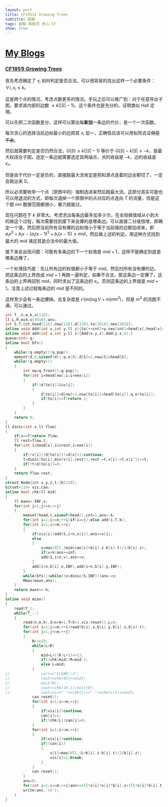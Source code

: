 ```yaml
---
layout: post
title: CF1951I Growing Trees
subtitle: 题解
tags: 题解 网络流 贪心 CF
show: true
---
```


# [My Blogs](https://www.cnblogs.com/WrongAnswer90/p/18167978)

### [CF1951I Growing Trees](https://www.luogu.com.cn/problem/CF1951I)

首先考虑确定了 $x_i$ 如何判定是否合法。可以很容易的找出这样一个必要条件：$\forall i,x_i\leq k$。

这是两个点的情况，考虑点数更多的情况。手玩之后可以推广到：对于任意导出子图，要求其内部的边数 $\leq k(\lvert S\rvert-1)$。这个条件也是充分的，证明类似 $\mathrm{Hall}$ 定理。

可以先把二次函数差分，这样可以算出每**新加**一条边的代价，是一个一次函数。

每次贪心的选择当前边权最小的边把其 $x_i$ 加一，正确性应该可以用拟阵去证~~但是不会~~。

然后就需要判定是否仍然合法，$G(S)\leq k(\lvert S\rvert-1)$ 等价于 $G(S)-k\lvert S\rvert\leq -k$，是最大权闭合子图，选定一条边就需要选定其两端点，点的收益是 $-k$，边的收益是 $x_i$。

但是由于代价一定是负的，直接跑最大流肯定是把和源点连着的边全都切了，一定会跑出来 $0$。

所以必须要枚举一个点（原图中的）强制选进来然后跑最大流。这部分其实可能也可以用退流的方式，即每次退掉一个原图中的点对应的点连向 $T$ 的流量，但是这个题 $nm$ 数据范围都很小，暴力就能过。

现在问题在于 $k$ 非常大。考虑求出每条边最多加多少次，在全局做值域从小到大的做这个过程，每次需要找到接下来会爆的是哪条边。可以直接二分或倍增，即确定一个值，然后把当前所有没有爆的边权值小于等于当前值的边都加进来，即 $a_ix^2+b_ix-(a_i(x-1)^2+b_i(x-1))\leq mid$，然后做上述的判定。用这种方式找到最大的 $mid$ 满足其是合法中的最大值。

接下来会出现问题：可能有多条边的下一个权值是 $mid+1$，这样不能确定到底是哪条边爆了。

一个处理技巧是：先让所有边的权值都小于等于 $mid$。然后扫所有没有爆的边，把这条边的上界改成 $mid+1$ 再跑一遍判定，如果不合法，那这条边一定爆了，这条边的上界再回到 $mid$，同时求出了这条边的 $x_i$。否则这条边的上界就是 $mid+1$。注意上述过程每条边的 $mid$ 是不同的。

这样至少会有一条边爆掉。总复杂度是 $\mathcal O(m(\log V+m)nm^3)$，但是 $m^3$ 的流跑不满，可以通过。

```cpp
int T_,n,m,k,x[110];
ll L,R,mid,v[3010],ans;
int S,T,cnt,head[110],now[110],d[110],to[3010],nex[3010];
inline void Add(int x,int y,ll z){to[++cnt]=y,nex[cnt]=head[x],head[x]=cnt,v[cnt]=z;}
inline void add(int x,int y,ll z){Add(x,y,z),Add(y,x,0);}
queue<int> q;
inline bool bfs()
{
	while(!q.empty())q.pop();
	memset(d,0,sizeof(d)),q.e(S),d[S]=1,now[S]=head[S];
	while(!q.empty())
	{
		int nw=q.front();q.pop();
		for(int i=head[nw];i;i=nex[i])
		{
			if(!d[to[i]]&&v[i])
			{
				d[to[i]]=d[nw]+1,now[to[i]]=head[to[i]],q.e(to[i]);
				if(to[i]==T)return 1;
			}
		}
	}
	return 0;
}
ll dinic(int x,ll flow)
{
	if(x==T)return flow;
	ll rest=flow,t;
	for(int i=head[x];i&&rest;i=nex[i])
	{
		if(!v[i]||d[to[i]]!=d[x]+1)continue;
		t=dinic(to[i],min(v[i],rest)),rest-=t,v[i]-=t,v[i^1]+=t;
		if(!t)d[to[i]]=0;
	}
	return flow-rest;
}
struct Node{int x,y,z,t;}b[110];
bitset<110> vis,can;
inline bool chk(ll mid)
{
	ll maxn=-INF,v;
	for(int j=1;j<=n;++j)
	{
		memset(head,0,sizeof(head)),cnt=1,ans=-k;
		for(int i=1;i<=n;++i)if(i==j);else add(i,T,k);
		for(int i=1;i<=m;++i)
		{
			if(vis[i])add(S,i+n,x[i]),ans+=x[i];
			else
			{
				v=max(0ll,(mid+can[i]+b[i].z-b[i].t)/2/b[i].z);
				if(v>k)ans+=inf;
				add(S,i+n,v),ans+=v;
			}
			add(i+n,b[i].x,INF),add(i+n,b[i].y,INF);
		}
		while(bfs())while((v=dinic(S,INF)))ans-=v;
		Mmax(maxn,ans);
	}
	return maxn<=-k;
}
inline void mian()
{
	read(T_);
	while(T_--)
	{
		read(n,m,k),S=n+m+1,T=S+1,vis.reset(),L=0;
		for(int i=1;i<=m;++i)read(b[i].x,b[i].y,b[i].z,b[i].t);
		for(int j=1;j<=m;++j)
		{
			R=1e18;
			while(L<R)
			{
				mid=L+((R-L+1)>>1);
				if(!chk(mid))R=mid-1;
				else L=mid;
			}
//				cerr<<"CLEAR:\n";
//				cout<<chk(45)<<endl;
//				exit(0);
//				cout<<chk(19,1);exit(0);
//				cout<<L<<" "<<chk(L)<<" "<<chk(L+1)<<endl;
			can.reset();
			for(int i=1;i<=m;++i)
			{
				if(vis[i])continue;
				can[i]=1;
				if(!chk(L))can[i]=0;
			}
			for(int i=1;i<=m;++i)
			{
				if(vis[i])continue;
				if(!can[i])
				{
					x[i]=max(0ll,(L+b[i].z-b[i].t)/2/b[i].z);
					vis[i]=1;break;
				}
			}
			can.reset();
		}
		ans=0;
		for(int i=1;i<=m;++i)ans+=1ll*x[i]*x[i]*b[i].z+1ll*x[i]*b[i].t;
		write(ans,'\n');
	}
}
```